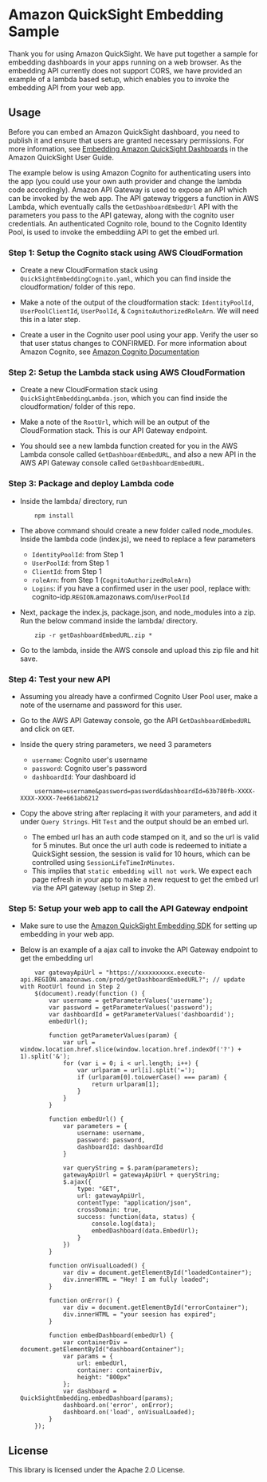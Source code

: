 # Amazon QuickSight Embedding Sample
Thank you for using Amazon QuickSight. We have put together a sample for embedding dashboards in your apps running on a web browser. As the embedding API currently does not support CORS, we have provided an example of a lambda based setup, which enables you to invoke the embedding API from your web app.

## Usage
Before you can embed an Amazon QuickSight dashboard, you need to publish it and ensure that users are granted necessary permissions. For more information, see  [Embedding Amazon QuickSight Dashboards](https://docs.aws.amazon.com/quicksight/latest/user/embedding-dashboards.html) in the Amazon QuickSight User Guide.

The example below is using Amazon Cognito for authenticating users into the app (you could use your own auth provider and change the lambda code accordingly). Amazon API Gateway is used to expose an API which can be invoked by the web app. The API gateway triggers a function in AWS Lambda, which eventually calls the `GetDashboardEmbedUrl` API with the parameters you pass to the API gateway, along with the cognito user credentials. An authenticated Cognito role, bound to the Cognito Identity Pool, is used to invoke the embeddiing API to get the embed url.

### Step 1: Setup the Cognito stack using AWS CloudFormation

- Create a new CloudFormation stack using `QuickSightEmbeddingCognito.yaml`, which you can find inside the cloudformation/ folder of this repo.

- Make a note of the output of the cloudformation stack: `IdentityPoolId`, `UserPoolClientId`, `UserPoolId`, & `CognitoAuthorizedRoleArn`. We will need this in a later step.

- Create a user in the Cognito user pool using your app. Verify the user so that user status changes to CONFIRMED. For more information about Amazon Cognito, see [Amazon Cognito Documentation](https://docs.aws.amazon.com/cognito/index.html)

### Step 2: Setup the Lambda stack using AWS CloudFormation

- Create a new CloudFormation stack using `QuickSightEmbeddingLambda.json`, which you can find inside the cloudformation/ folder of this repo.

- Make a note of the `RootUrl`, which will be an output of the CloudFormation stack. This is our API Gateway endpoint.

- You should see a new lambda function created for you in the AWS Lambda console called `GetDashboardEmbedURL`, and also a new API in the AWS API Gateway console called `GetDashboardEmbedURL`.

### Step 3: Package and deploy Lambda code

- Inside the lambda/ directory, run

  ```
      npm install
  ```

- The above command should create a new folder called node_modules. Inside the lambda code (index.js), we need to replace a few parameters
  - `IdentityPoolId`: from Step 1
  - `UserPoolId`: from Step 1
  - `ClientId`: from Step 1
  - `roleArn`: from Step 1 (`CognitoAuthorizedRoleArn`)
  - `Logins`: if you have a confirmed user in the user pool, replace with: cognito-idp.`REGION`.amazonaws.com/`UserPoolId`

- Next, package the index.js, package.json, and node_modules into a zip. Run the below command inside the lambda/ directory.

  ```
      zip -r getDashboardEmbedURL.zip *
  ```

- Go to the lambda, inside the AWS console and upload this zip file and hit save.

### Step 4: Test your new API

- Assuming you already have a confirmed Cognito User Pool user, make a note of the username and password for this user.

- Go to the AWS API Gateway console, go the API `GetDashboardEmbedURL` and click on `GET`.

- Inside the query string parameters, we need 3 parameters
  - `username`: Cognito user's username
  - `password`: Cognito user's password
  - `dashboardId`: Your dashboard id

  ```
      username=username&password=password&dashboardId=63b780fb-XXXX-XXXX-XXXX-7ee661ab6212
  ```

- Copy the above string after replacing it with your parameters, and add it under `Query Strings`. Hit `Test` and the output should be an embed url.
  - The embed url has an auth code stamped on it, and so the url is valid for 5 minutes. But once the url auth code is redeemed to initiate a QuickSight session, the session is valid for 10 hours, which can be controlled using `SessionLifeTimeInMinutes`.
  - This implies that `static embedding will not work`. We expect each page refresh in your app to make a new request to get the embed url via the API gateway (setup in Step 2).

### Step 5: Setup your web app to call the API Gateway endpoint

- Make sure to use the [Amazon QuickSight Embedding SDK](https://github.com/awslabs/amazon-quicksight-embedding-sdk) for setting up embedding in your web app.

- Below is an example of a ajax call to invoke the API Gateway endpoint to get the embedding url

  ```
      var gatewayApiUrl = "https://xxxxxxxxxx.execute-api.REGION.amazonaws.com/prod/getDashboardEmbedURL?"; // update with RootUrl found in Step 2
      $(document).ready(function () {
          var username = getParameterValues('username');
          var password = getParameterValues('password');
          var dashboardId = getParameterValues('dashboardid');
          embedUrl();

          function getParameterValues(param) {
              var url = window.location.href.slice(window.location.href.indexOf('?') + 1).split('&');
              for (var i = 0; i < url.length; i++) {
                  var urlparam = url[i].split('=');
                  if (urlparam[0].toLowerCase() === param) {
                      return urlparam[1];
                  }
              }
          }

          function embedUrl() {
              var parameters = {
                  username: username,
                  password: password,
                  dashboardId: dashboardId
              }

              var queryString = $.param(parameters);
              gatewayApiUrl = gatewayApiUrl + queryString;
              $.ajax({
                  type: "GET",
                  url: gatewayApiUrl,
                  contentType: "application/json",
                  crossDomain: true,
                  success: function(data, status) {
                      console.log(data);
                      embedDashboard(data.EmbedUrl);
                  }
              })
          }

          function onVisualLoaded() {
              var div = document.getElementById("loadedContainer");
              div.innerHTML = "Hey! I am fully loaded";
          }

          function onError() {
              var div = document.getElementById("errorContainer");
              div.innerHTML = "your seesion has expired";
          }

          function embedDashboard(embedUrl) {
              var containerDiv = document.getElementById("dashboardContainer");
              var params = {
                  url: embedUrl,
                  container: containerDiv,
                  height: "800px"
              };
              var dashboard = QuickSightEmbedding.embedDashboard(params);
              dashboard.on('error', onError);
              dashboard.on('load', onVisualLoaded);
          }
      });
  ```

## License
This library is licensed under the Apache 2.0 License.